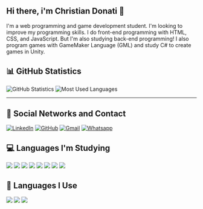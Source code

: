 ## Hi there, i'm Christian Donati 👋

I'm a web programming and game development student. I'm looking to improve my programming skills. I do front-end programming with HTML, CSS, and JavaScript. But I'm also studying back-end programming! I also program games with GameMaker Language (GML) and study C# to create games in Unity.

## 📊 GitHub Statistics

![GitHub Statistics](https://github-readme-stats.vercel.app/api?username=christianCode95&show_icons=true&theme=radical)
![Most Used Languages](https://github-readme-stats.vercel.app/api/top-langs/?username=christianCode95&layout=compact&theme=radical)

---

## 📣 Social Networks and Contact

<a href="https://www.linkedin.com/in/christian-donati-ramires-fagundes-a65668341/"><img src="https://img.shields.io/badge/LinkedIn-0077B5?style=for-the-badge&logo=linkedin&logoColor=white" alt="LinkedIn" target= _blank></a> <a href="https://github.com/christianCode95"><img src="https://img.shields.io/badge/GitHub-100000?style=for-the-badge&logo=github&logoColor=white" alt="GitHub" target= _blank></a> <a href="mailto:chrisdonati16@gmail.com"><img src="https://img.shields.io/badge/Gmail-D14836?style=for-the-badge&logo=gmail&logoColor=white" alt="Gmail" target= _blank></a> <a href="https://wa.me/5551981424643"><img src="https://img.shields.io/badge/WhatsApp-25D366?style=for-the-badge&logo=whatsapp&logoColor=white" alt="Whatsapp" target= _blank></a>


## 💻 Languages ​​I'm Studying
 <img src= "https://img.shields.io/badge/C%23-239120?style=for-the-badge&logo=c-sharp&logoColor=whit" target= _blank> <img src= "https://img.shields.io/badge/Node.js-43853D?style=for-the-badge&logo=node.js&logoColor=white" target= _blank>
<img src= "https://img.shields.io/badge/React_Native-20232A?style=for-the-badge&logo=react&logoColor=61DAFB" target = _blank>
<img src= "https://img.shields.io/badge/React-20232A?style=for-the-badge&logo=react&logoColor=61DAFB" target= _blank>
<img src= "https://img.shields.io/badge/Python-14354C?style=for-the-badge&logo=python&logoColor=white" target= _blank>
<img src="https://img.shields.io/badge/MySQL-005C84?style=for-the-badge&logo=mysql&logoColor=white" target= _blank>
<img src="https://img.shields.io/badge/json%20web%20tokens-323330?style=for-the-badge&logo=json-web-tokens&logoColor=pink" target= _blank>
<img src="https://img.shields.io/badge/SQLite-07405E?style=for-the-badge&logo=sqlite&logoColor=white" target= _blank>


## 🧠 Languages ​​I Use

<img src="https://img.shields.io/badge/HTML5-E34F26?style=for-the-badge&logo=html5&logoColor=white" target= _blank> <img src="https://img.shields.io/badge/CSS3-1572B6?style=for-the-badge&logo=css3&logoColor=white" target= _blank> <img src= "https://img.shields.io/badge/JavaScript-323330?style=for-the-badge&logo=javascript&logoColor=F7DF1E" target= _blank>
